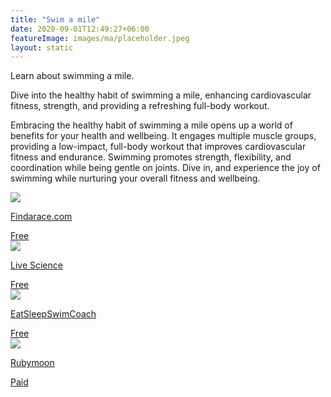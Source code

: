 ```yaml
---
title: "Swim a mile"
date: 2020-09-01T12:49:27+06:00
featureImage: images/ma/placeholder.jpeg
layout: static
---
```


Learn about swimming a mile.

Dive into the healthy habit of swimming a mile, enhancing cardiovascular fitness, strength, and providing a refreshing full-body workout.

Embracing the healthy habit of swimming a mile opens up a world of benefits for your health and wellbeing. It engages multiple muscle groups, providing a low-impact, full-body workout that improves cardiovascular fitness and endurance. Swimming promotes strength, flexibility, and coordination while being gentle on joints. Dive in, and experience the joy of swimming while nurturing your overall fitness and wellbeing.

<a class="ma-link" href="https://findarace.com/open-water-swimming"><div class="ma-card ma-card-Health"><div class="ma-icon"><img src ="/images/icon-check.png"/></div><div class="ma-name"><p>Findarace.com</p></div><div class="ma-paid-text"><span>Free </span></div></div></a><a class="ma-link" href="https://www.livescience.com/48336-swimming-best-exercise-older-adults.html"><div class="ma-card ma-card-Health"><div class="ma-icon"><img src ="/images/icon-check.png"/></div><div class="ma-name"><p>Live Science</p></div><div class="ma-paid-text"><span>Free </span></div></div></a><a class="ma-link" href="https://www.eatsleepswimcoach.com/benefits-of-swimming/"><div class="ma-card ma-card-Health"><div class="ma-icon"><img src ="/images/icon-check.png"/></div><div class="ma-name"><p>EatSleepSwimCoach</p></div><div class="ma-paid-text"><span>Free </span></div></div></a><a class="ma-link" href="https://www.awin1.com/cread.php?awinmid=16727&awinaffid=1198638&ued=https%3A%2F%2Frubymoon.org.uk%2F"><div class="ma-card ma-card-Health"><div class="ma-icon"><img src ="/images/icon-pound.png"/></div><div class="ma-name"><p>Rubymoon</p></div><div class="ma-paid-text"><span>Paid</span></div></div></a>  

<br/><br/>






